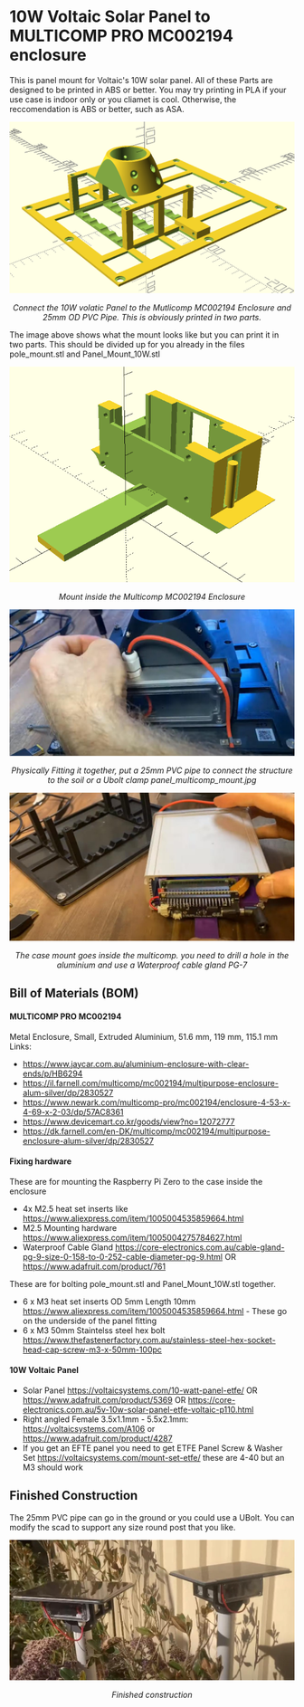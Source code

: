 # 10W Voltaic Solar Panel to MULTICOMP PRO MC002194 enclosure

This is panel mount for Voltaic's 10W solar panel. All of these Parts are designed to be printed in ABS or better. You may try printing in PLA if your use case is indoor only or you cliamet is cool. Otherwise, the reccomendation is ABS or better, such as ASA.

![Alt text](../../img/10W_voltaic_to_Multicomp_MC002194.png?raw=true "Title")<p style="text-align:center; font-style:italic;">Connect the 10W volatic Panel to the Mutlicomp MC002194 Enclosure and 25mm OD PVC Pipe. This is obviously printed in two parts. 

The image above shows what the mount looks like but you can print it in two parts. This should be divided up for you already in the files pole_mount.stl and Panel_Mount_10W.stl

![Alt text](../../img/Mount_Pi_PPZ_inside_Multicomp_MC002194.png?raw=true "Title")<p style="text-align:center; font-style:italic;">Mount inside the Multicomp MC002194 Enclosure

![Alt text](../../img/panel_multicomp_mount.jpg?raw=true "Title")<p style="text-align:center; font-style:italic;">Physically Fitting it together, put a 25mm PVC pipe to connect the structure to the soil or a Ubolt clamp
panel_multicomp_mount.jpg

![Alt text](../../img/case_mount_inside_Multicomp_MC002194.jpg?raw=true "Title")<p style="text-align:center; font-style:italic;">The case mount goes inside the multicomp. you need to drill a hole in the aluminium and use a Waterproof cable gland PG-7

## Bill of Materials (BOM)

#### MULTICOMP PRO MC002194 
Metal Enclosure, Small, Extruded Aluminium, 51.6 mm, 119 mm, 115.1 mm Links:
- https://www.jaycar.com.au/aluminium-enclosure-with-clear-ends/p/HB6294
- https://il.farnell.com/multicomp/mc002194/multipurpose-enclosure-alum-silver/dp/2830527
- https://www.newark.com/multicomp-pro/mc002194/enclosure-4-53-x-4-69-x-2-03/dp/57AC8361
- https://www.devicemart.co.kr/goods/view?no=12072777
- https://dk.farnell.com/en-DK/multicomp/mc002194/multipurpose-enclosure-alum-silver/dp/2830527

#### Fixing hardware 

These are for mounting the Raspberry Pi Zero to the case inside the enclosure
 - 4x M2.5 heat set inserts like https://www.aliexpress.com/item/1005004535859664.html
 - M2.5 Mounting hardware https://www.aliexpress.com/item/1005004275784627.html
  - Waterproof Cable Gland https://core-electronics.com.au/cable-gland-pg-9-size-0-158-to-0-252-cable-diameter-pg-9.html OR https://www.adafruit.com/product/761
  
These are for bolting pole_mount.stl and Panel_Mount_10W.stl together. 
  -  6 x M3 heat set inserts OD 5mm Length 10mm https://www.aliexpress.com/item/1005004535859664.html - These go on the underside of the panel fitting
 - 6 x M3 50mm Staintelss steel hex bolt https://www.thefastenerfactory.com.au/stainless-steel-hex-socket-head-cap-screw-m3-x-50mm-100pc

#### 10W Voltaic Panel

 - Solar Panel https://voltaicsystems.com/10-watt-panel-etfe/ OR https://www.adafruit.com/product/5369 OR https://core-electronics.com.au/5v-10w-solar-panel-etfe-voltaic-p110.html
 - Right angled Female 3.5x1.1mm - 5.5x2.1mm: https://voltaicsystems.com/A106 or https://www.adafruit.com/product/4287
 - If you get an EFTE panel you need to get ETFE Panel Screw & Washer Set https://voltaicsystems.com/mount-set-etfe/ these are 4-40 but an M3 should work

## Finished Construction

The 25mm PVC pipe can go in the ground or you could use a UBolt. You can modify the scad to support any size round post that you like.

![Alt text](../../img/Finished_Voltaic_to_Multicomp_MC002194.jpg?raw=true "Title")<p style="text-align:center; font-style:italic;">Finished construction

